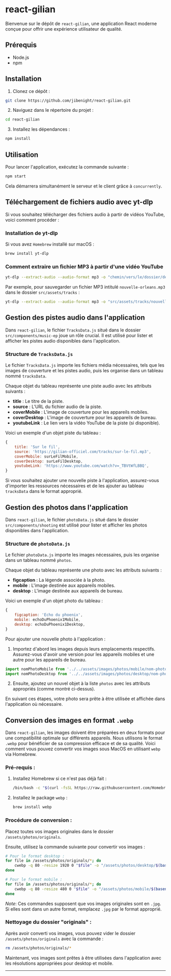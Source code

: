 # react-gilian

Bienvenue sur le dépôt de `react-gilian`, une application React moderne conçue pour offrir une expérience utilisateur de qualité.

## Prérequis

- Node.js
- npm

## Installation

1. Clonez ce dépôt :

```bash
git clone https://github.com/jibenight/react-gilian.git
```

2. Naviguez dans le répertoire du projet :

```bash
cd react-gilian
```

3. Installez les dépendances :

```bash
npm install
```

## Utilisation

Pour lancer l'application, exécutez la commande suivante :

```bash
npm start
```

Cela démarrera simultanément le serveur et le client grâce à `concurrently`.

## Téléchargement de fichiers audio avec yt-dlp

Si vous souhaitez télécharger des fichiers audio à partir de vidéos YouTube, voici comment procéder :

### Installation de yt-dlp

Si vous avez `Homebrew` installé sur macOS :

```bash
brew install yt-dlp
```

### Comment extraire un fichier MP3 à partir d'une vidéo YouTube

```bash
yt-dlp --extract-audio --audio-format mp3 -o "chemin/vers/le/dossier/destinataire/nomdufichier.%(ext)s" "URL_DE_LA_VIDEO_YOUTUBE"
```

Par exemple, pour sauvegarder un fichier MP3 intitulé `nouvelle-orleans.mp3` dans le dossier `src/assets/tracks` :

```bash
yt-dlp --extract-audio --audio-format mp3 -o "src/assets/tracks/nouvelle-orleans.%(ext)s" "https://www.youtube.com/watch?v=TH7ne94pjJQ"
```

## Gestion des pistes audio dans l'application

Dans `react-gilian`, le fichier `TracksData.js` situé dans le dossier `src/components/music-ep` joue un rôle crucial. Il est utilisé pour lister et afficher les pistes audio disponibles dans l'application.

### Structure de `TracksData.js`

Le fichier `TracksData.js` importe les fichiers média nécessaires, tels que les images de couverture et les pistes audio, puis les organise dans un tableau nommé `tracksData`.

Chaque objet du tableau représente une piste audio avec les attributs suivants :

- **title** : Le titre de la piste.
- **source** : L'URL du fichier audio de la piste.
- **coverMobile** : L'image de couverture pour les appareils mobiles.
- **coverDesktop** : L'image de couverture pour les appareils de bureau.
- **youtubeLink** : Le lien vers la vidéo YouTube de la piste (si disponible).

Voici un exemple d'un objet piste du tableau :

```javascript
{
    title: 'Sur le fil',
    source: 'https://gilian-officiel.com/tracks/sur-le-fil.mp3',
    coverMobile: surLeFilMobile,
    coverDesktop: surLeFilDesktop,
    youtubeLink: 'https://www.youtube.com/watch?v=_TBVtWfLBBQ',
}
```

Si vous souhaitez ajouter une nouvelle piste à l'application, assurez-vous d'importer les ressources nécessaires et de les ajouter au tableau `tracksData` dans le format approprié.

## Gestion des photos dans l'application

Dans `react-gilian`, le fichier `photoData.js` situé dans le dossier `src/components/shooting` est utilisé pour lister et afficher les photos disponibles dans l'application.

### Structure de `photoData.js`

Le fichier `photoData.js` importe les images nécessaires, puis les organise dans un tableau nommé `photos`.

Chaque objet du tableau représente une photo avec les attributs suivants :

- **figcaption** : La légende associée à la photo.
- **mobile** : L'image destinée aux appareils mobiles.
- **desktop** : L'image destinée aux appareils de bureau.

Voici un exemple d'un objet photo du tableau :

```javascript
{
    figcaption: 'Echo du phoenix',
    mobile: echoDuPhoenix1Mobile,
    desktop: echoDuPhoenix1Desktop,
}
```

Pour ajouter une nouvelle photo à l'application :

1. Importez d'abord les images depuis leurs emplacements respectifs. Assurez-vous d'avoir une version pour les appareils mobiles et une autre pour les appareils de bureau.

```javascript
import nomPhotoMobile from '../../assets/images/photos/mobile/nom-photo-mobile.webp';
import nomPhotoDesktop from '../../assets/images/photos/desktop/nom-photo-desktop.webp';
```

2. Ensuite, ajoutez un nouvel objet à la liste `photos` avec les attributs appropriés (comme montré ci-dessus).

En suivant ces étapes, votre photo sera prête à être utilisée et affichée dans l'application où nécessaire.

## Conversion des images en format `.webp`

Dans `react-gilian`, les images doivent être préparées en deux formats pour une compatibilité optimale sur différents appareils. Nous utilisons le format `.webp` pour bénéficier de sa compression efficace et de sa qualité. Voici comment vous pouvez convertir vos images sous MacOS en utilisant `webp` via Homebrew.

### Pré-requis :

1. Installez Homebrew si ce n'est pas déjà fait :
   ```bash
   /bin/bash -c "$(curl -fsSL https://raw.githubusercontent.com/Homebrew/install/HEAD/install.sh)"
   ```
2. Installez le package `webp` :
   ```bash
   brew install webp
   ```

### Procédure de conversion :

Placez toutes vos images originales dans le dossier `/assets/photos/originals`.

Ensuite, utilisez la commande suivante pour convertir vos images :

```bash
# Pour le format desktop :
for file in /assets/photos/originals/*; do
    cwebp -q 80 -resize 1920 0 "$file" -o "/assets/photos/desktop/$(basename "$file" .jpg).webp"
done

# Pour le format mobile :
for file in /assets/photos/originals/*; do
    cwebp -q 80 -resize 480 0 "$file" -o "/assets/photos/mobile/$(basename "$file" .jpg).webp"
done
```

_Note_: Ces commandes supposent que vos images originales sont en `.jpg`. Si elles sont dans un autre format, remplacez `.jpg` par le format approprié.

### Nettoyage du dossier "originals" :

Après avoir converti vos images, vous pouvez vider le dossier `/assets/photos/originals` avec la commande :

```bash
rm /assets/photos/originals/*
```

Maintenant, vos images sont prêtes à être utilisées dans l'application avec les résolutions appropriées pour desktop et mobile.

---
